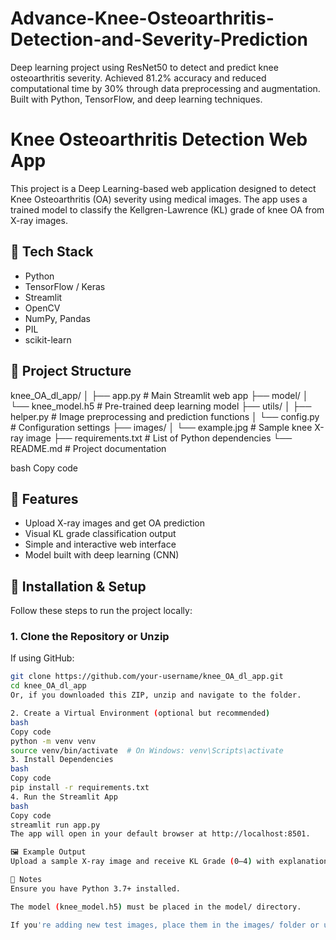 # Advance-Knee-Osteoarthritis-Detection-and-Severity-Prediction
Deep learning project using ResNet50 to detect and predict knee osteoarthritis severity. Achieved 81.2% accuracy and reduced computational time by 30% through data preprocessing and augmentation. Built with Python, TensorFlow, and deep learning techniques.

# Knee Osteoarthritis Detection Web App

This project is a Deep Learning-based web application designed to detect Knee Osteoarthritis (OA) severity using medical images. The app uses a trained model to classify the Kellgren-Lawrence (KL) grade of knee OA from X-ray images.

## 🧠 Tech Stack

- Python
- TensorFlow / Keras
- Streamlit
- OpenCV
- NumPy, Pandas
- PIL
- scikit-learn

## 📁 Project Structure

knee_OA_dl_app/
│
├── app.py # Main Streamlit web app
├── model/
│ └── knee_model.h5 # Pre-trained deep learning model
├── utils/
│ ├── helper.py # Image preprocessing and prediction functions
│ └── config.py # Configuration settings
├── images/
│ └── example.jpg # Sample knee X-ray image
├── requirements.txt # List of Python dependencies
└── README.md # Project documentation

bash
Copy code

## 🚀 Features

- Upload X-ray images and get OA prediction
- Visual KL grade classification output
- Simple and interactive web interface
- Model built with deep learning (CNN)

## 🔧 Installation & Setup

Follow these steps to run the project locally:

### 1. Clone the Repository or Unzip

If using GitHub:

```bash
git clone https://github.com/your-username/knee_OA_dl_app.git
cd knee_OA_dl_app
Or, if you downloaded this ZIP, unzip and navigate to the folder.

2. Create a Virtual Environment (optional but recommended)
bash
Copy code
python -m venv venv
source venv/bin/activate  # On Windows: venv\Scripts\activate
3. Install Dependencies
bash
Copy code
pip install -r requirements.txt
4. Run the Streamlit App
bash
Copy code
streamlit run app.py
The app will open in your default browser at http://localhost:8501.

🖼️ Example Output
Upload a sample X-ray image and receive KL Grade (0–4) with explanation.

📌 Notes
Ensure you have Python 3.7+ installed.

The model (knee_model.h5) must be placed in the model/ directory.

If you're adding new test images, place them in the images/ folder or upload directly via the UI.
